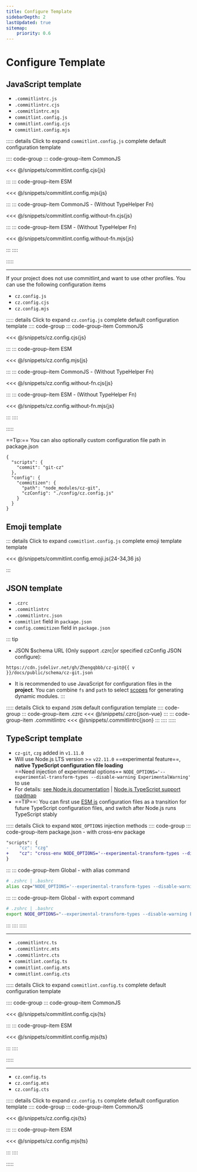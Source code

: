 ```yaml
---
title: Configure Template
sidebarDepth: 2
lastUpdated: true
sitemap:
    priority: 0.6
---
```


# Configure Template

## JavaScript template

- `.commitlintrc.js`
- `.commitlintrc.cjs`
- `.commitlintrc.mjs`
- `commitlint.config.js`
- `commitlint.config.cjs`
- `commitlint.config.mjs`

::::: details Click to expand `commitlint.config.js` complete default configuration template

:::: code-group
::: code-group-item CommonJS

<<< @/snippets/commitlint.config.cjs{js}

:::
::: code-group-item ESM

<<< @/snippets/commitlint.config.mjs{js}

:::
::: code-group-item CommonJS - (Without TypeHelper Fn)

<<< @/snippets/commitlint.config.without-fn.cjs{js}

:::
::: code-group-item ESM - (Without TypeHelper Fn)

<<< @/snippets/commitlint.config.without-fn.mjs{js}

:::
::::

:::::

---

If your project does not use commitlint,and want to use other profiles. You can use the following configuration items

- `cz.config.js`
- `cz.config.cjs`
- `cz.config.mjs`


::::: details Click to expand `cz.config.js` complete default configuration template
:::: code-group
::: code-group-item CommonJS

<<< @/snippets/cz.config.cjs{js}

:::
::: code-group-item ESM

<<< @/snippets/cz.config.mjs{js}

:::
::: code-group-item CommonJS - (Without TypeHelper Fn)

<<< @/snippets/cz.config.without-fn.cjs{js}

:::
::: code-group-item ESM - (Without TypeHelper Fn)

<<< @/snippets/cz.config.without-fn.mjs{js}

:::
::::

:::::

==Tip:== You can also optionally custom configuration file path in package.json

```json{8}
{
  "scripts": {
    "commit": "git-cz"
  },
  "config": {
    "commitizen": {
      "path": "node_modules/cz-git",
      "czConfig": "./config/cz.config.js"
    }
  }
}
```

## Emoji template

::: details Click to expand `commitlint.config.js` complete emoji template template

<<< @/snippets/commitlint.config.emoji.js{24-34,36 js}

:::

## JSON template

- `.czrc`
- `.commitlintrc`
- `.commitlintrc.json`
- `commitlint` field in `package.json`
- `config.commitizen` field in `package.json`

<script setup>
import { useData } from 'vitepress'

const { site } = useData()
const v = site.value.themeConfig.nav?.[4]?.text.slice(1)
</script>

::: tip
- JSON $schema URL (Only support .czrc|or specified czConfig JSON configure):

```-vue
https://cdn.jsdelivr.net/gh/Zhengqbbb/cz-git@{{ v }}/docs/public/schema/cz-git.json
```

- It is recommended to use JavaScript for configuration files in the **project**. You can combine `fs` and `path` to select [scopes](/recipes/#scopes) for generating dynamic modules.
:::

::::: details Click to expand `JSON` default configuration template
:::: code-group
::: code-group-item .czrc
<<< @/snippets/.czrc{json-vue}
:::
::: code-group-item .commitlintrc
<<< @/snippets/.commitlintrc{json}
:::
::::
:::::

## TypeScript template

- `cz-git`, `czg` added in `v1.11.0`
- Will use Node.js LTS version >= `v22.11.0` ==experimental feature==, **native TypeScript configuration file loading**<br>==Need injection of experimental options== `NODE_OPTIONS='--experimental-transform-types --disable-warning ExperimentalWarning'` to use
- For details: [see Node.js documentation](https://nodejs.org/api/cli.html#--experimental-transform-types) | [Node.js TypeScript support roadmap](https://github.com/nodejs/loaders/issues/217)
- ==TIP==: You can first use [ESM js](#javascript-template) configuration files as a transition for future TypeScript configuration files, and switch after Node.js runs TypeScript stably

::::: details Click to expand `NODE_OPTIONS` injection methods
:::: code-group
::: code-group-item package.json - with cross-env package
```diff
"scripts": {
-    "cz": "czg"
+    "cz": "cross-env NODE_OPTIONS='--experimental-transform-types --disable-warning ExperimentalWarning' czg"
}
```
:::
::: code-group-item Global - with alias command
```sh
# .zshrc | .bashrc
alias czg="NODE_OPTIONS='--experimental-transform-types --disable-warning ExperimentalWarning' \czg"
```
:::
::: code-group-item Global - with export command
```sh
# .zshrc | .bashrc
export NODE_OPTIONS="--experimental-transform-types --disable-warning ExperimentalWarning"
```
:::
::::
:::::

---

- `.commitlintrc.ts`
- `.commitlintrc.mts`
- `.commitlintrc.cts`
- `commitlint.config.ts`
- `commitlint.config.mts`
- `commitlint.config.cts`

::::: details Click to expand `commitlint.config.ts` complete default configuration template

:::: code-group
::: code-group-item CommonJS

<<< @/snippets/commitlint.config.cjs{ts}

:::
::: code-group-item ESM

<<< @/snippets/commitlint.config.mjs{ts}

:::
::::

:::::

---

- `cz.config.ts`
- `cz.config.mts`
- `cz.config.cts`

::::: details Click to expand `cz.config.ts` complete default configuration template
:::: code-group
::: code-group-item CommonJS

<<< @/snippets/cz.config.cjs{ts}

:::
::: code-group-item ESM

<<< @/snippets/cz.config.mjs{ts}

:::
::::

:::::
